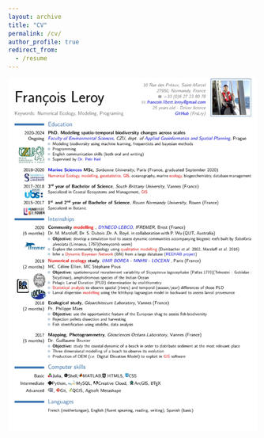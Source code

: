 ```yaml
---
layout: archive
title: "CV"
permalink: /cv/
author_profile: true
redirect_from:
  - /resume
---
```


![cv](../images/CV_leroy.png)

<!---
 {% include base_path %}
 
 Education
 ======
 * B.S. in General Biology, Rouen University, 2012
 * M.S. in Jekyll, GitHub University, 2014
 * Ph.D (ongoing, started in October 2020) in Macroecology: modeling spatiotemporal changes of biodiversity (supervised
 by [Petr Keil](https://www.idiv.de/en/groups_and_people/employees/details/365.html)). 
 
 Work experience
 ======
 * Summer 2015: Research Assistant
   * Github University
   * Duties included: Tagging issues
   * Supervisor: Professor Git
 
 * Fall 2015: Research Assistant
   * Github University
   * Duties included: Merging pull requests
   * Supervisor: Professor Hub
   
 Skills
 ======
 * Skill 1
 * Skill 2
   * Sub-skill 2.1
   * Sub-skill 2.2
   * Sub-skill 2.3
 * Skill 3
 
  Publications
  ======
    <ul>{% for post in site.publications %}
      {% include archive-single-cv.html %}
    {% endfor %}</ul>
    
  Talks
  ======
    <ul>{% for post in site.talks %}
      {% include archive-single-talk-cv.html %}
    {% endfor %}</ul>
    
  Teaching
  ======
    <ul>{% for post in site.teaching %}
      {% include archive-single-cv.html %}
    {% endfor %}</ul>
    
  Service and leadership
  ======
  * Currently signed in to 43 different slack teams
-->
